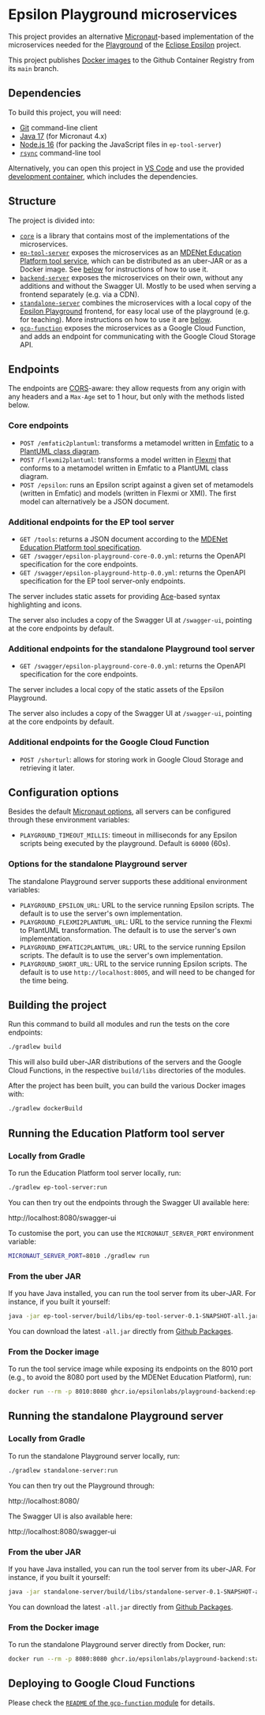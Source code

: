 # Epsilon Playground microservices

This project provides an alternative [Micronaut](https://micronaut.io/)-based implementation of the microservices needed for the [Playground](https://github.com/epsilonlabs/playground) of the [Eclipse Epsilon](https://eclipse.org/epsilon) project.

This project publishes [Docker images](https://github.com/epsilonlabs/playground-backend/pkgs/container/playground-backend) to the Github Container Registry from its `main` branch.

## Dependencies

To build this project, you will need:

- [Git](https://git-scm.com/downloads) command-line client 
- [Java 17](https://adoptium.net/) (for Micronaut 4.x)
- [Node.js 16](https://nodejs.org/en) (for packing the JavaScript files in `ep-tool-server`)
- [`rsync`](https://rsync.samba.org/) command-line tool

Alternatively, you can open this project in [VS Code](https://code.visualstudio.com/) and use the provided [development container](https://code.visualstudio.com/docs/devcontainers/containers), which includes the dependencies.

## Structure

The project is divided into:

* [`core`](./core) is a library that contains most of the implementations of the microservices.
* [`ep-tool-server`](./ep-tool-server) exposes the microservices as an [MDENet Education Platform tool service](https://github.com/mdenet/educationplatform/wiki/Adding-a-Tool#tool-service), which can be distributed as an uber-JAR or as a Docker image. See [below](#running-the-education-platform-tool-server) for instructions of how to use it.
* [`backend-server`](./backend-server) exposes the microservices on their own, without any additions and without the Swagger UI. Mostly to be used when serving a frontend separately (e.g. via a CDN).
* [`standalone-server`](./standalone-server) combines the microservices with a local copy of the [Epsilon Playground](https://github.com/eclipse-epsilon/epsilon-website) frontend, for easy local use of the playground (e.g. for teaching). More instructions on how to use it are [below](#running-the-standalone-playground-server).
* [`gcp-function`](./gcp-function) exposes the microservices as a Google Cloud Function, and adds an endpoint for communicating with the Google Cloud Storage API.

## Endpoints

The endpoints are [CORS](https://fetch.spec.whatwg.org/)-aware: they allow requests from any origin with any headers and a `Max-Age` set to 1 hour, but only with the methods listed below.

### Core endpoints

* `POST /emfatic2plantuml`: transforms a metamodel written in [Emfatic](https://eclipse.dev/emfatic/) to a [PlantUML class diagram](https://plantuml.com/class-diagram).
* `POST /flexmi2plantuml`: transforms a model written in [Flexmi](https://eclipse.dev/epsilon/doc/flexmi/) that conforms to a metamodel written in Emfatic to a PlantUML class diagram.
* `POST /epsilon`: runs an Epsilon script against a given set of metamodels (written in Emfatic) and models (written in Flexmi or XMI). The first model can alternatively be a JSON document.

### Additional endpoints for the EP tool server

* `GET /tools`: returns a JSON document according to the [MDENet Education Platform tool specification](https://github.com/mdenet/educationplatform/wiki/Adding-a-Tool).
* `GET /swagger/epsilon-playground-core-0.0.yml`: returns the OpenAPI specification for the core endpoints.
* `GET /swagger/epsilon-playground-http-0.0.yml`: returns the OpenAPI specification for the EP tool server-only endpoints.

The server includes static assets for providing [Ace](https://ace.c9.io/)-based syntax highlighting and icons.

The server also includes a copy of the Swagger UI at `/swagger-ui`, pointing at the core endpoints by default.

### Additional endpoints for the standalone Playground tool server

* `GET /swagger/epsilon-playground-core-0.0.yml`: returns the OpenAPI specification for the core endpoints.

The server includes a local copy of the static assets of the Epsilon Playground.

The server also includes a copy of the Swagger UI at `/swagger-ui`, pointing at the core endpoints by default.

### Additional endpoints for the Google Cloud Function

* `POST /shorturl`: allows for storing work in Google Cloud Storage and retrieving it later.

## Configuration options

Besides the default [Micronaut options](https://docs.micronaut.io/latest/guide/index.html), all servers can be configured through these environment variables:

* `PLAYGROUND_TIMEOUT_MILLIS`: timeout in milliseconds for any Epsilon scripts being executed by the playground. Default is `60000` (60s).

### Options for the standalone Playground server

The standalone Playground server supports these additional environment variables:

* `PLAYGROUND_EPSILON_URL`: URL to the service running Epsilon scripts. The default is to use the server's own implementation.
* `PLAYGROUND_FLEXMI2PLANTUML_URL`: URL to the service running the Flexmi to PlantUML transformation. The default is to use the server's own implementation.
* `PLAYGROUND_EMFATIC2PLANTUML_URL`: URL to the service running Epsilon scripts. The default is to use the server's own implementation.
* `PLAYGROUND_SHORT_URL`: URL to the service running Epsilon scripts. The default is to use `http://localhost:8005`, and will need to be changed for the time being.

## Building the project

Run this command to build all modules and run the tests on the core endpoints:

```bash
./gradlew build
```

This will also build uber-JAR distributions of the servers and the Google Cloud Functions, in the respective `build/libs` directories of the modules.

After the project has been built, you can build the various Docker images with:

```bash
./gradlew dockerBuild
```

## Running the Education Platform tool server

### Locally from Gradle

To run the Education Platform tool server locally, run:

```bash
./gradlew ep-tool-server:run
```

You can then try out the endpoints through the Swagger UI available here:

http://localhost:8080/swagger-ui

To customise the port, you can use the `MICRONAUT_SERVER_PORT` environment variable:

```bash
MICRONAUT_SERVER_PORT=8010 ./gradlew run
```

### From the uber JAR

If you have Java installed, you can run the tool server from its uber-JAR.
For instance, if you built it yourself:

```bash
java -jar ep-tool-server/build/libs/ep-tool-server-0.1-SNAPSHOT-all.jar
```

You can download the latest `-all.jar` directly from [Github Packages](https://github.com/epsilonlabs/playground-backend/packages/2332989).

### From the Docker image

To run the tool service image while exposing its endpoints on the 8010 port (e.g., to avoid the 8080 port used by the MDENet Education Platform), run:

```bash
docker run --rm -p 8010:8080 ghcr.io/epsilonlabs/playground-backend:ep-tool-server
```

## Running the standalone Playground server

### Locally from Gradle

To run the standalone Playground server locally, run:

```bash
./gradlew standalone-server:run
```

You can then try out the Playground through:

http://localhost:8080/

The Swagger UI is also available here:

http://localhost:8080/swagger-ui

### From the uber JAR

If you have Java installed, you can run the tool server from its uber-JAR.
For instance, if you built it yourself:

```bash
java -jar standalone-server/build/libs/standalone-server-0.1-SNAPSHOT-all.jar
```

You can download the latest `-all.jar` directly from [Github Packages](https://github.com/epsilonlabs/playground-backend/packages/2333178).

### From the Docker image

To run the standalone Playground server directly from Docker, run:

```bash
docker run --rm -p 8080:8080 ghcr.io/epsilonlabs/playground-backend:standalone-server
```

## Deploying to Google Cloud Functions

Please check the [`README` of the `gcp-function` module](./gcp-function/README.md) for details.
